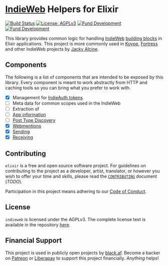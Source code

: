 # [IndieWeb][] Helpers for Elixir

[![Build Status](https://ci.jacky.wtf/api/badges/indieweb/elixir/status.svg?ref=refs/heads/develop)](https://ci.jacky.wtf/indieweb/elixir)
[![License: AGPLv3](https://badgen.net/badge/license/AGPLv3/blue)](https://choosealicense.com/licenses/agpl-3.0/)
[![Fund Development](https://badgen.net/badge/fund/on%20patreon/F96854)](http://patreon.com/jackyalcine/)
[![Fund Development](https://badgen.net/badge/fund/on%20liberapay/FFDC00)](http://liberapay.com/jackyalcine/)

This library provides common logic for handling [IndieWeb][] [building blocks][] 
in Elixir applications. This project is more commonly used in [Koype][],
[Fortress][] and other IndieWeb projects by [Jacky Alcine][jacky].

## Components

The following is a list of components that are intended to be exposed by this
library. Every component is meant to work abstractly from HTTP and caching tools
so you can bring what you prefer to work with.

* [x] Management for [IndieAuth tokens][1]
* [ ] Meta data for common scopes used in the IndieWeb
* [ ] Extraction of
 * [ ] [App information][h-x-app]
 * [ ] [Post Type Discovery][ptd]
* [x] [Webmentions][wm]
 * [x] [Sending][wm-send]
 * [x] [Receiving][wm-rec]

## Contributing

`elixir` is a free and open source software project. For guidelines on contributing to the project
as a developer, artist, translator, or however you wish to offer your time and skills, please
read the [`CONTRIBUTING`][contrib] document (_TODO_).

Participation in this project means adhering to our [Code of Conduct][coc].

## License

`indieweb` is licensed under the AGPLv3. The complete license text is available in the repository [here][license].

## Financial Support

This project is used in publicly open projects by [black.af](https://black.af). Become a backer 
on [Patreon][patreon] or [Liberapay][liberapay] to support this project financially. _Anything_ helps!

[indieweb]: https://indieweb.org
[koype]: https://koype.net
[fortress]: https://fortress.black.af
[jacky]: https://jacky.wtf
[h-x-app]: https://indieweb.org/h-x-app
[ptd]: https://indieweb.org/post-type-discovery
[wm]: http://webmention.net/
[wm-send]: https://www.w3.org/TR/webmention/#sending-webmentions
[wm-rec]: https://www.w3.org/TR/webmention/#receiving-webmentions
[1]: https://indieauth.spec.indieweb.org/#token-endpoint-0
[contrib]: ./CONTRIBUTING.markdown
[coc]: ./CODE_OF_CONDUCT.markdown
[building blocks]: http://indieweb.org/building-blocks
[license]: ./LICENSE
[patreon]: http://patreon.com/jackyalcine
[liberapay]: http://liberapay.com/jackyalcine/
